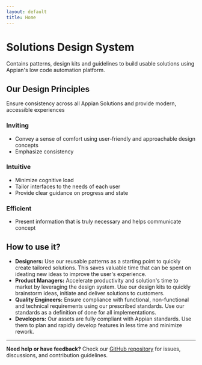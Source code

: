 ```yaml
---
layout: default
title: Home
---
```


# Solutions Design System

Contains patterns, design kits and guidelines to build usable solutions using Appian's low code automation platform.

## Our Design Principles

Ensure consistency across all Appian Solutions and provide modern, accessible experiences

### Inviting

- Convey a sense of comfort using user-friendly and approachable design concepts
- Emphasize consistency

### Intuitive

- Minimize cognitive load
- Tailor interfaces to the needs of each user
- Provide clear guidance on progress and state

### Efficient

- Present information that is truly necessary and helps communicate concept

## How to use it?

- **Designers:** Use our reusable patterns as a starting point to quickly create tailored solutions. This saves valuable time that can be spent on ideating new ideas to improve the user's experience.
- **Product Managers:** Accelerate productivity and solution's time to market by leveraging the design system. Use our design kits to quickly brainstorm ideas, initiate and deliver solutions to customers.
- **Quality Engineers:** Ensure compliance with functional, non-functional and technical requirements using our prescribed standards. Use our standards as a definition of done for all implementations.
- **Developers:** Our assets are fully compliant with Appian standards. Use them to plan and rapidly develop features in less time and minimize rework.

---

**Need help or have feedback?** Check our [GitHub repository](https://github.com/your-org/design-system-docs) for issues, discussions, and contribution guidelines.
